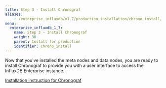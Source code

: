 ```yaml
---
title: Step 3 - Install Chronograf
aliases:
    - /enterprise_influxdb/v1.7/production_installation/chrono_install/
menu:
  enterprise_influxdb_1_7:
    name: Step 3 - Install Chronograf
    weight: 30
    parent: Install for production
    identifier: chrono_install
---
```


Now that you've installed the meta nodes and data nodes, you are ready to install Chronograf
to provide you with a user interface to access the InfluxDB Enterprise instance.

[Installation instruction for Chronograf](/chronograf/latest/introduction/installation/)
